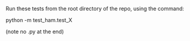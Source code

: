 Run these tests from the root directory of the repo,
using the command:

python -m test_ham.test_X

(note no .py at the end)
